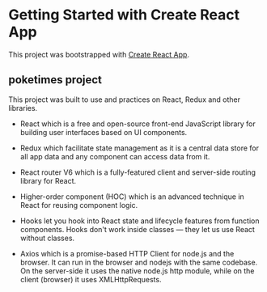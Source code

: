 # Getting Started with Create React App

This project was bootstrapped with [Create React App](https://github.com/facebook/create-react-app).

## poketimes project

This project was built to use and practices on React, Redux and other libraries.

- React which is a free and open-source front-end JavaScript library for building user interfaces based on UI components. 

- Redux which facilitate state management as it is a central data store for all app data and any component can access data from it.

- React router V6 which is a fully-featured client and server-side routing library for React.

- Higher-order component (HOC) which is an advanced technique in React for reusing component logic. 

- Hooks let you hook into React state and lifecycle features from function components. Hooks don't work inside classes — they let us use React without classes. 

- Axios which is a promise-based HTTP Client for node.js and the browser. It can run in the browser and nodejs with the same codebase. On the server-side it uses the native node.js http module, while on the client (browser) it uses XMLHttpRequests.
